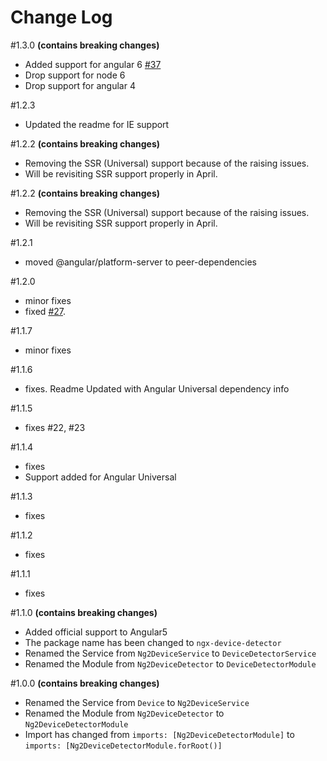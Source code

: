 # Change Log

#1.3.0 **(contains breaking changes)**
- Added support for angular 6 [#37](https://github.com/KoderLabs/ngx-device-detector/issues/37)
- Drop support for node 6
- Drop support for angular 4

#1.2.3
- Updated the readme for IE support

#1.2.2 **(contains breaking changes)**
- Removing the SSR (Universal) support because of the raising issues. 
- Will be revisiting SSR support properly in April.

#1.2.2 **(contains breaking changes)**
- Removing the SSR (Universal) support because of the raising issues. 
- Will be revisiting SSR support properly in April.

#1.2.1
- moved @angular/platform-server to peer-dependencies

#1.2.0
- minor fixes
- fixed [#27](https://github.com/KoderLabs/ngx-device-detector/issues/27).

#1.1.7
- minor fixes

#1.1.6
- fixes. Readme Updated with Angular Universal dependency info

#1.1.5
- fixes #22, #23

#1.1.4
- fixes
- Support added for Angular Universal

#1.1.3
- fixes

#1.1.2
- fixes

#1.1.1
- fixes

#1.1.0 **(contains breaking changes)**

- Added official support to Angular5
- The package name has been changed to `ngx-device-detector`
- Renamed the Service from `Ng2DeviceService` to `DeviceDetectorService`
- Renamed the Module from `Ng2DeviceDetector` to `DeviceDetectorModule`

#1.0.0 **(contains breaking changes)**

- Renamed the Service from `Device` to `Ng2DeviceService`
- Renamed the Module from `Ng2DeviceDetector` to `Ng2DeviceDetectorModule`
- Import has changed from `imports: [Ng2DeviceDetectorModule]` to `imports: [Ng2DeviceDetectorModule.forRoot()]`